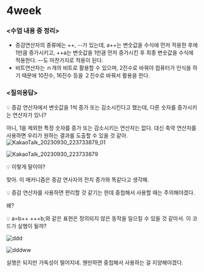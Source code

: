 # 4week

### <수업 내용 중 정리>

- 증감연산자의 종류에는 ++, --가 있는데, a++는 변숫값을 수식에 먼저 적용한 후에 1만큼 증가시키고, ++a는 변숫값을 1만큼 먼저 증가시킨 후 최종 변숫값을 수식에 적용한다. –-도 마찬가지로 적용이 된다.
- 비트연산자는 ｎ개의 비트로 활용할 수 있으며, 2진수로 바꿔야 컴퓨터가 인식을 하기 때문에 10진수,  16진수 등을 ２진수로 바꿔서 활용을 한다.

### <질의응답>

<aside>
💡  증감 연산자에서 변숫값을 1씩 증가 또는 감소시킨다고 했는데, 다른 숫자를 증가시키는 연산자가 있나?

</aside>

아니, 1을 제외한 특정 숫자를 증가 또는 감소시키는 연산자는 없다. 대신 축약 연산자를 사용하면 우리가 원하는 결과를 도출할 수 있을 것 같아.
![KakaoTalk_20230930_223733879_01](https://github.com/hyeyuny/C_pg-3_group-notes-note-1/assets/144858340/f9ace98f-0399-400d-9a7c-617fb69da4ce)

![KakaoTalk_20230930_223733879](https://github.com/hyeyuny/C_pg-3_group-notes-note-1/assets/144858340/3a213522-8a4d-463e-80be-81e470dac631)

<aside>
💡  이렇게 말이야?

</aside>

  맞아. 이 매커니즘은 증감 연사자의 전치 증가와 똑같다고 생각해.

<aside>
💡 증감 연산자를 사용하면 편리할 것 같기는 한데 중첩해서 사용할 때는 주의해야겠다.

</aside>

왜?

<aside>
💡 a=b++ +++b;와 같은 표현은 정의되지 않은 동작을 일으킬 수 있을 것 같아서. 이 코드가 실행이 될까?

</aside>

![ddd](https://github.com/hyeyuny/C_pg-3_group-notes-note-1/assets/144858340/63206c30-19bf-40c0-a999-026a2192725d)

![dddww](https://github.com/hyeyuny/C_pg-3_group-notes-note-1/assets/144858340/f682f1d9-69fe-4753-95b5-a1d33df4a603)


실행은 되지만 가독성이 떨어지네. 웬만하면 중첩해서 사용하는 걸 지양해야겠다.
